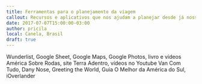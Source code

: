 ```yaml
---
title: Ferramentas para o planejamento da viagem
callout: Recursos e aplicativos que nos ajudam a planejar desde já nossa viagem 
date: 2017-07-07T15:00:00-03:00
author: pricila
local: Canela, Brasil
draft: true
---
```

Wunderlist, Google Sheet, Google Maps, Google Photos, livro e vídeos América Sobre Rodas, site Terra Adentro, vídeos no Youtube Van Com Tudo, Dany Nose, Greeting the World, Guia O Melhor da América do Sul, iOverlander


